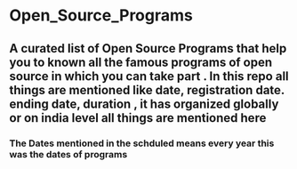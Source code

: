 # Open_Source_Programs

## A curated list of Open Source Programs that help you to known all the famous programs of open source in which you can take part . In this repo all things are mentioned like date, registration date. ending date, duration , it has organized globally or on india level all things are mentioned here

### The Dates mentioned in the schduled means every year this was the dates of programs 
